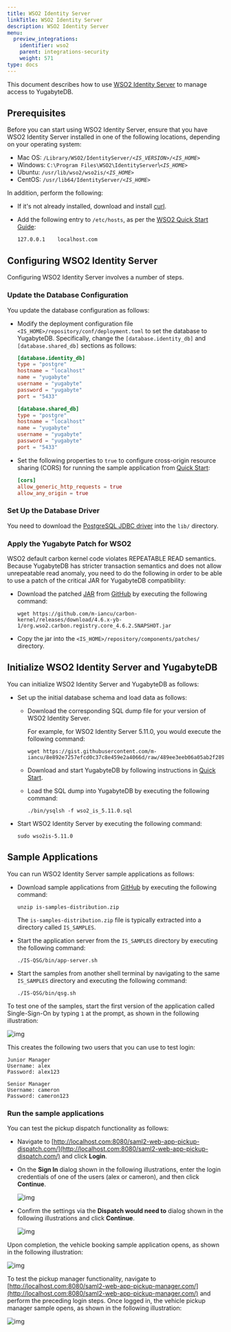 ```yaml
---
title: WSO2 Identity Server
linkTitle: WSO2 Identity Server
description: WSO2 Identity Server
menu:
  preview_integrations:
    identifier: wso2
    parent: integrations-security
    weight: 571
type: docs
---
```


This document describes how to use [WSO2 Identity Server](https://wso2.com/identity-server/) to manage access to YugabyteDB.

## Prerequisites

Before you can start using WSO2 Identity Server, ensure that you have WSO2 Identity Server installed in one of the following locations, depending on your operating system:

- Mac OS: `/Library/WSO2/IdentityServer/`*`<IS_VERSION>`*`/`*`<IS_HOME>`*
- Windows: `C:\Program Files\WSO2\IdentityServer`\\*`<IS_HOME>`*
- Ubuntu: `/usr/lib/wso2/wso2is/`*`<IS_HOME>`*
- CentOS: `/usr/lib64/IdentityServer/`*`<IS_HOME>`*

In addition, perform the following:

- If it's not already installed, download and install [curl](https://curl.haxx.se/download.html).

- Add the following entry to `/etc/hosts`, as per the [WSO2 Quick Start Guide](https://docs.wso2.com/display/IS570/Quick+Start+Guide):

  ```output
  127.0.0.1    localhost.com
  ```

## Configuring WSO2 Identity Server

Configuring WSO2 Identity Server involves a number of steps.

### Update the Database Configuration

You update the database configuration as follows:

- Modify the deployment configuration file `<IS_HOME>/repository/conf/deployment.toml` to set the database to YugabyteDB. Specifically, change the `[database.identity_db]` and `[database.shared_db]` sections as follows:

  ```toml
  [database.identity_db]
  type = "postgre"
  hostname = "localhost"
  name = "yugabyte"
  username = "yugabyte"
  password = "yugabyte"
  port = "5433"

  [database.shared_db]
  type = "postgre"
  hostname = "localhost"
  name = "yugabyte"
  username = "yugabyte"
  password = "yugabyte"
  port = "5433"
  ```

- Set the following properties to `true` to configure cross-origin resource sharing (CORS) for running the sample application from [Quick Start](https://is.docs.wso2.com/en/latest/get-started/quick-start-guide/):

  ```toml
  [cors]
  allow_generic_http_requests = true
  allow_any_origin = true
  ```

### Set Up the Database Driver

You need to download the [PostgreSQL JDBC driver](https://jdbc.postgresql.org/download/) into the `lib/` directory.

### Apply the Yugabyte Patch for WSO2

WSO2 default carbon kernel code violates REPEATABLE READ semantics. Because YugabyteDB has stricter transaction semantics and does not allow unrepeatable read anomaly, you need to do the following in order to be able to use a patch of the critical JAR for YugabyteDB compatibility:

- Download the patched [JAR](https://github.com/m-iancu/carbon-kernel/releases/download/4.6.x-yb-1/org.wso2.carbon.registry.core_4.6.2.SNAPSHOT.jar) from [GitHub](https://github.com/m-iancu/carbon-kernel/releases/tag/4.6.x-yb-1) by executing the following command:

  ```shell
  wget https://github.com/m-iancu/carbon-kernel/releases/download/4.6.x-yb-1/org.wso2.carbon.registry.core_4.6.2.SNAPSHOT.jar
  ```

- Copy the jar into the `<IS_HOME>/repository/components/patches/` directory.

## Initialize WSO2 Identity Server and YugabyteDB

You can initialize WSO2 Identity Server and YugabyteDB as follows:

- Set up the initial database schema and load data as follows:

  - Download the corresponding SQL dump file for your version of WSO2 Identity Server.

    For example, for WSO2 Identity Server 5.11.0, you would execute the following command:

    ```shell
    wget https://gist.githubusercontent.com/m-iancu/8e892e7257efcd0c37c8e459e2a4066d/raw/489ee3eeb06a05ab2f2896bdd6d2480eb864a8ff/wso2_is_5.11.0.sql
    ```

  - Download and start YugabyteDB by following instructions in [Quick Start](/preview/tutorials/quick-start/).

  - Load the SQL dump into YugabyteDB by executing the following command:

    ```shell
    ./bin/ysqlsh -f wso2_is_5.11.0.sql
    ```

- Start WSO2 Identity Server by executing the following command:

  ```shell
  sudo wso2is-5.11.0
  ```

## Sample Applications

You can run WSO2 Identity Server sample applications as follows:

- Download sample applications from [GitHub](https://github.com/wso2/samples-is/releases/download/v4.3.0/is-samples-distribution.zip) by executing the following command:

  ```shell
  unzip is-samples-distribution.zip
  ```

  The `is-samples-distribution.zip` file is typically extracted into a directory called `IS_SAMPLES`.

- Start the application server from the `IS_SAMPLES` directory by executing the following command:

  ```shell
  ./IS-QSG/bin/app-server.sh
  ```

- Start the samples from another shell terminal by navigating to the same `IS_SAMPLES` directory and executing the following command:

  ```shell
  ./IS-QSG/bin/qsg.sh
  ```

To test one of the samples, start the first version of the application called Single-Sign-On by typing `1` at the prompt, as shown in the following illustration:

![img](/images/develop/ecosystem-integrations/wso2-sample.png)

This creates the following two users that you can use to test login:

```output
Junior Manager
Username: alex
Password: alex123

Senior Manager
Username: cameron
Password: cameron123
```

### Run the sample applications

You can test the pickup dispatch functionality as follows:

- Navigate to [http://localhost.com:8080/saml2-web-app-pickup-dispatch.com/](http://localhost.com:8080/saml2-web-app-pickup-dispatch.com/) and click **Login**.

- On the **Sign In** dialog shown in the following illustrations, enter the login credentials of one of the users (alex or cameron), and then click **Continue**.

  ![img](/images/develop/ecosystem-integrations/wso2-test1.png)

- Confirm the settings via the **Dispatch would need to** dialog shown in the following illustrations and click **Continue**.

  ![img](/images/develop/ecosystem-integrations/wso2-test2.png)

Upon completion, the vehicle booking sample application opens, as shown in the following illustration:

![img](/images/develop/ecosystem-integrations/wso2-test3.png)

To test the pickup manager functionality, navigate to [http://localhost.com:8080/saml2-web-app-pickup-manager.com/](http://localhost.com:8080/saml2-web-app-pickup-manager.com/) and perform the preceding login steps. Once logged in, the vehicle pickup manager sample opens, as shown in the following illustration:

![img](/images/develop/ecosystem-integrations/wso2-test4.png)
